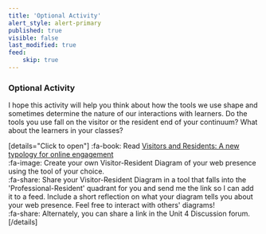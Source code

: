 ```yaml
---
title: 'Optional Activity'
alert_style: alert-primary
published: true
visible: false
last_modified: true
feed:
    skip: true
---
```


### Optional Activity

I hope this activity will help you think about how the tools we use shape and sometimes determine the nature of our interactions with learners. Do the tools you use fall on the visitor or the resident end of your continuum? What about the learners in your classes?

[details="Click to open"]
:fa-book: Read [ Visitors and Residents: A new typology for online engagement ](https://firstmonday.org/ojs/index.php/fm/article/view/3171)  
:fa-image: Create your own Visitor-Resident Diagram of your web presence using the tool of your choice.  
:fa-share: Share your Visitor-Resident Diagram in a tool that falls into the 'Professional-Resident' quadrant for you and send me the link so I can add it to a feed. Include a short reflection on what your diagram tells you about your web presence. Feel free to interact with others' diagrams!  
:fa-share: Alternately, you can share a link in the Unit 4 Discussion forum.  
[/details]

